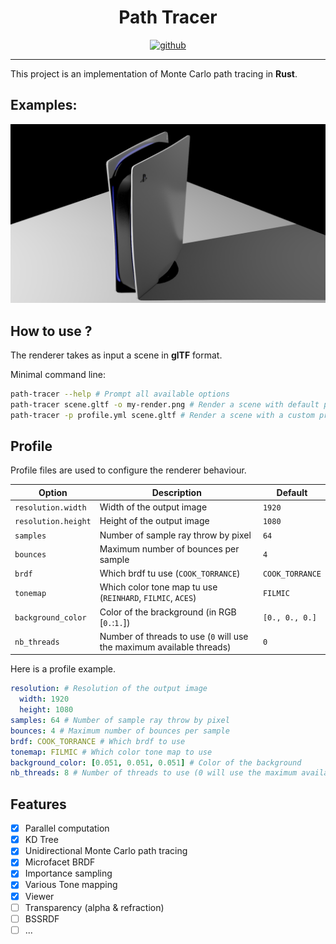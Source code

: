 <h1 align="center">
    Path Tracer
</h1>
<p align="center">
   <a href="https://github.com/flomonster/path-tracer/actions">
      <img src="https://github.com/flomonster/path-tracer/workflows/Build/badge.svg" alt="github">
   </a>
</p>
<hr>

This project is an implementation of Monte Carlo path tracing in **Rust**.


## Examples:
![](readme/ps5_b5_s128.png "PS5 5bounces, 128samples")


## How to use ?

The renderer takes as input a scene in **glTF** format.

Minimal command line:

```sh
path-tracer --help # Prompt all available options
path-tracer scene.gltf -o my-render.png # Render a scene with default profile
path-tracer -p profile.yml scene.gltf # Render a scene with a custom profile
```

## Profile

Profile files are used to configure the renderer behaviour. 

| Option | Description | Default |
|------------|----------------|-------------------|
| `resolution.width` | Width of the output image | `1920` |
| `resolution.height` | Height of the output image | `1080` |
| `samples` | Number of sample ray throw by pixel | `64` |
| `bounces` | Maximum number of bounces per sample | `4` |
| `brdf` | Which brdf tu use (`COOK_TORRANCE`) | `COOK_TORRANCE` |
| `tonemap` | Which color tone map tu use (`REINHARD`, `FILMIC`, `ACES`) | `FILMIC` |
| `background_color` | Color of the brackground (in RGB [`0.`:`1.`]) | `[0., 0., 0.]` |
| `nb_threads` | Number of threads to use (`0` will use the maximum available threads) | `0` |

Here is a profile example.

```yaml
resolution: # Resolution of the output image
  width: 1920
  height: 1080
samples: 64 # Number of sample ray throw by pixel
bounces: 4 # Maximum number of bounces per sample
brdf: COOK_TORRANCE # Which brdf to use
tonemap: FILMIC # Which color tone map to use
background_color: [0.051, 0.051, 0.051] # Color of the background
nb_threads: 8 # Number of threads to use (0 will use the maximum available threads)
```

## Features

- [x] Parallel computation
- [x] KD Tree
- [x] Unidirectional Monte Carlo path tracing
- [x] Microfacet BRDF
- [x] Importance sampling
- [x] Various Tone mapping
- [x] Viewer
- [ ] Transparency (alpha & refraction)
- [ ] BSSRDF
- [ ] ...
